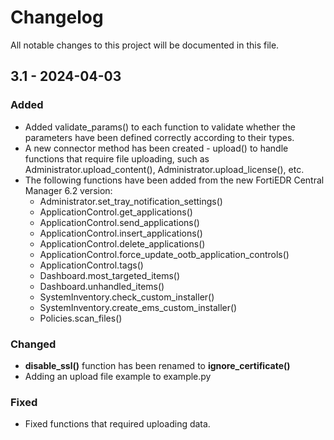 # Changelog

All notable changes to this project will be documented in this file.

## 3.1 - 2024-04-03

### Added
- Added validate_params() to each function to validate whether the parameters have been defined correctly according to their types.
- A new connector method has been created - upload() to handle functions that require file uploading, such as Administrator.upload_content(), Administrator.upload_license(), etc.
- The following functions have been added from the new FortiEDR Central Manager 6.2 version:
  - Administrator.set_tray_notification_settings()
  - ApplicationControl.get_applications()
  - ApplicationControl.send_applications()
  - ApplicationControl.insert_applications()
  - ApplicationControl.delete_applications()
  - ApplicationControl.force_update_ootb_application_controls()
  - ApplicationControl.tags()
  - Dashboard.most_targeted_items()
  - Dashboard.unhandled_items()
  - SystemInventory.check_custom_installer()
  - SystemInventory.create_ems_custom_installer()
  - Policies.scan_files()

### Changed
- **disable_ssl()** function has been renamed to **ignore_certificate()**
- Adding an upload file example to example.py

### Fixed
- Fixed functions that required uploading data.
